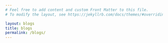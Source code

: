 ```yaml
---
# Feel free to add content and custom Front Matter to this file.
# To modify the layout, see https://jekyllrb.com/docs/themes/#overriding-theme-defaults

layout: blogs
title: blogs
permalink: /blogs/
---
```


